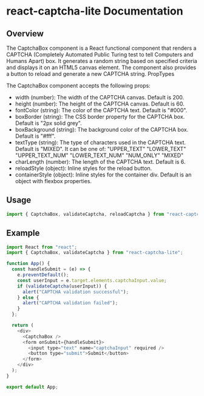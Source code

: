 # react-captcha-lite Documentation

## Overview

The CaptchaBox component is a React functional component that renders a CAPTCHA (Completely Automated Public Turing test to tell Computers and Humans Apart) box. It generates a random string based on specified criteria and displays it on an HTML5 canvas element. The component also provides a button to reload and generate a new CAPTCHA string.
PropTypes

The CaptchaBox component accepts the following props:

- width (number): The width of the CAPTCHA canvas. Default is 200.
- height (number): The height of the CAPTCHA canvas. Default is 60.
- fontColor (string): The color of the CAPTCHA text. Default is "#000".
- boxBorder (string): The CSS border property for the CAPTCHA box. Default is "2px solid grey".
- boxBackground (string): The background color of the CAPTCHA box. Default is "#fff".
- textType (string): The type of characters used in the CAPTCHA text. Default is "MIXED". It can be one of: "UPPER_TEXT"
  "LOWER_TEXT"
  "UPPER_TEXT_NUM"
  "LOWER_TEXT_NUM"
  "NUM_ONLY"
  "MIXED"
- charLength (number): The length of the CAPTCHA text. Default is 6.
- reloadStyle (object): Inline styles for the reload button.
- containerStyle (object): Inline styles for the container div. Default is an object with flexbox properties.

## Usage

```javascript
import { CaptchaBox, validateCaptcha, reloadCaptcha } from "react-captcha-lite";
```

## Example

```javascript
import React from "react";
import { CaptchaBox, validateCaptcha } from "react-captcha-lite";

function App() {
  const handleSubmit = (e) => {
    e.preventDefault();
    const userInput = e.target.elements.captchaInput.value;
    if (validateCaptcha(userInput)) {
      alert("CAPTCHA validation successful");
    } else {
      alert("CAPTCHA validation failed");
    }
  };

  return (
    <div>
      <CaptchaBox />
      <form onSubmit={handleSubmit}>
        <input type="text" name="captchaInput" required />
        <button type="submit">Submit</button>
      </form>
    </div>
  );
}

export default App;
```
